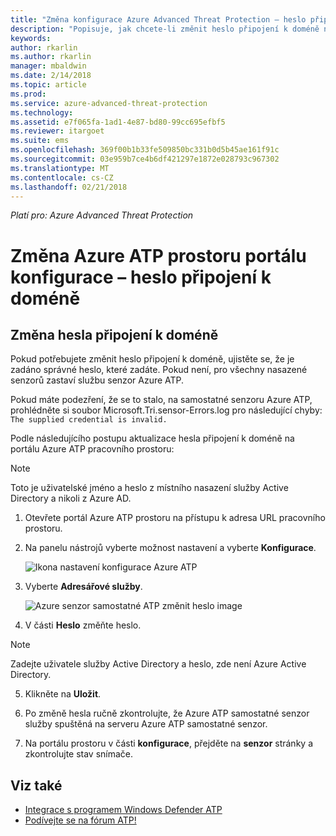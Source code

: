 ```yaml
---
title: "Změna konfigurace Azure Advanced Threat Protection – heslo připojení k doméně | Microsoft Docs"
description: "Popisuje, jak chcete-li změnit heslo připojení k doméně na samostatné senzoru Azure ATP."
keywords: 
author: rkarlin
ms.author: rkarlin
manager: mbaldwin
ms.date: 2/14/2018
ms.topic: article
ms.prod: 
ms.service: azure-advanced-threat-protection
ms.technology: 
ms.assetid: e7f065fa-1ad1-4e87-bd80-99cc695efbf5
ms.reviewer: itargoet
ms.suite: ems
ms.openlocfilehash: 369f00b1b33fe509850bc331b0d5b45ae161f91c
ms.sourcegitcommit: 03e959b7ce4b6df421297e1872e028793c967302
ms.translationtype: MT
ms.contentlocale: cs-CZ
ms.lasthandoff: 02/21/2018
---
```

*Platí pro: Azure Advanced Threat Protection*



# <a name="change-azure-atp-workspace-portal-configuration---domain-connectivity-password"></a>Změna Azure ATP prostoru portálu konfigurace – heslo připojení k doméně



## <a name="change-the-domain-connectivity-password"></a>Změna hesla připojení k doméně
Pokud potřebujete změnit heslo připojení k doméně, ujistěte se, že je zadáno správné heslo, které zadáte. Pokud není, pro všechny nasazené senzorů zastaví službu senzor Azure ATP.

Pokud máte podezření, že se to stalo, na samostatné senzoru Azure ATP, prohlédněte si soubor Microsoft.Tri.sensor-Errors.log pro následující chyby: `The supplied credential is invalid.`

Podle následujícího postupu aktualizace hesla připojení k doméně na portálu Azure ATP pracovního prostoru:

> [!NOTE]
> Toto je uživatelské jméno a heslo z místního nasazení služby Active Directory a nikoli z Azure AD.

1.  Otevřete portál Azure ATP prostoru na přístupu k adresa URL pracovního prostoru.

2.  Na panelu nástrojů vyberte možnost nastavení a vyberte **Konfigurace**.

    ![Ikona nastavení konfigurace Azure ATP](media/atp-config-menu.png)

3.  Vyberte **Adresářové služby**.

    ![Azure senzor samostatné ATP změnit heslo image](media/directory-services.png)

4.  V části **Heslo** změňte heslo.

 > [!NOTE]
 > Zadejte uživatele služby Active Directory a heslo, zde není Azure Active Directory.

5.  Klikněte na **Uložit**.

6.  Po změně hesla ručně zkontrolujte, že Azure ATP samostatné senzor služby spuštěná na serveru Azure ATP samostatné senzor.

7. Na portálu prostoru v části **konfigurace**, přejděte na **senzor** stránky a zkontrolujte stav snímače.

## <a name="see-also"></a>Viz také

- [Integrace s programem Windows Defender ATP](integrate-wd-atp.md)
- [Podívejte se na fórum ATP!](https://aka.ms/azureatpcommunity)